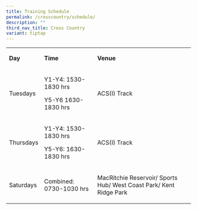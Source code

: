 ```yaml
---
title: Training Schedule
permalink: /crosscountry/schedule/
description: ""
third_nav_title: Cross Country
variant: tiptap
---
```

<table style="minWidth: 75px">
<colgroup>
<col>
<col>
<col>
</colgroup>
<tbody>
<tr>
<td rowspan="1" colspan="1">
<p><strong>Day</strong>
</p>
</td>
<td rowspan="1" colspan="1">
<p><strong>Time</strong>
</p>
</td>
<td rowspan="1" colspan="1">
<p><strong>Venue</strong>
</p>
</td>
</tr>
<tr>
<td rowspan="1" colspan="1">
<p>Tuesdays</p>
</td>
<td rowspan="1" colspan="1">
<p>Y1-Y4: 1530-1830 hrs&nbsp;</p>
<p>Y5-Y6 1630-1830 hrs</p>
</td>
<td rowspan="1" colspan="1">
<p>ACS(I) Track</p>
</td>
</tr>
<tr>
<td rowspan="1" colspan="1">
<p>Thursdays</p>
</td>
<td rowspan="1" colspan="1">
<p>Y1-Y4: 1530-1830 hrs&nbsp;</p>
<p>Y5-Y6: 1630-1830 hrs</p>
</td>
<td rowspan="1" colspan="1">
<p>ACS(I) Track</p>
</td>
</tr>
<tr>
<td rowspan="1" colspan="1">
<p>Saturdays</p>
</td>
<td rowspan="1" colspan="1">
<p>Combined: 0730-1030 hrs</p>
</td>
<td rowspan="1" colspan="1">
<p>MacRitchie Reservoir/ Sports Hub/ West Coast Park/ Kent Ridge Park</p>
</td>
</tr>
</tbody>
</table>
<p></p>
